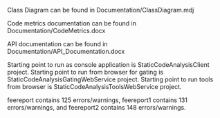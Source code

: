Class Diagram can be found in Documentation/ClassDiagram.mdj

Code metrics documentation can be found in Documentation/CodeMetrics.docx

API documentation can be found in Documentation/API_Documentation.docx

Starting point to run as console application is StaticCodeAnalysisClient project.
Starting point to run from browser for gating is StaticCodeAnalysisGatingWebService project.
Starting point to run tools from browser is StaticCodeAnalysisToolsWebService project.

feereport contains 125 errors/warnings, feereport1 contains 131 errors/warnings, and feereport2 contains 148 errors/warnings. 
 
